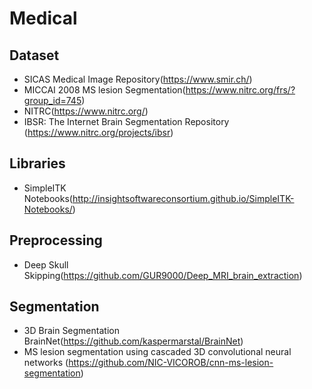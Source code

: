 # Medical

## Dataset

- SICAS Medical Image Repository(https://www.smir.ch/)
- MICCAI 2008 MS lesion Segmentation(https://www.nitrc.org/frs/?group_id=745)
- NITRC(https://www.nitrc.org/)
- IBSR: The Internet Brain Segmentation Repository (https://www.nitrc.org/projects/ibsr)

## Libraries

- SimpleITK Notebooks(http://insightsoftwareconsortium.github.io/SimpleITK-Notebooks/)

## Preprocessing

- Deep Skull Skipping(https://github.com/GUR9000/Deep_MRI_brain_extraction)

## Segmentation

- 3D Brain Segmentation BrainNet(https://github.com/kaspermarstal/BrainNet)
- MS lesion segmentation using cascaded 3D convolutional neural networks (https://github.com/NIC-VICOROB/cnn-ms-lesion-segmentation)
